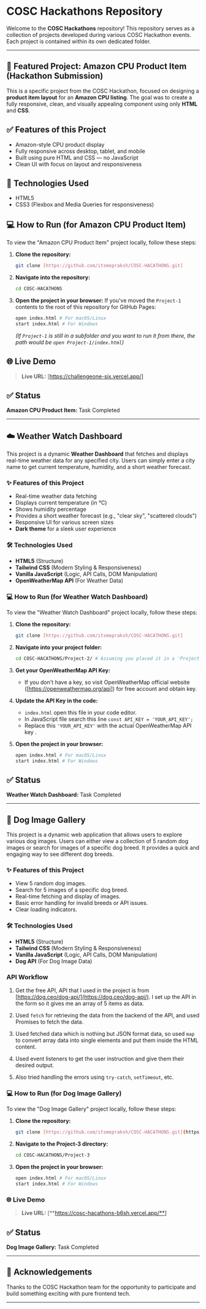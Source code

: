 # COSC Hackathons Repository

Welcome to the **COSC Hackathons** repository! This repository serves as a collection of projects developed during various COSC Hackathon events. Each project is contained within its own dedicated folder.

---

## 📌 Featured Project: Amazon CPU Product Item (Hackathon Submission)

This is a specific project from the COSC Hackathon, focused on designing a **product item layout** for an **Amazon CPU listing**. The goal was to create a fully responsive, clean, and visually appealing component using only **HTML** and **CSS**.

## ✅ Features of this Project

- Amazon-style CPU product display
- Fully responsive across desktop, tablet, and mobile
- Built using pure HTML and CSS — no JavaScript
- Clean UI with focus on layout and responsiveness

## 📁 Technologies Used

- HTML5
- CSS3 (Flexbox and Media Queries for responsiveness)

 
## 💻 How to Run (for Amazon CPU Product Item)

To view the "Amazon CPU Product Item" project locally, follow these steps:

1.  **Clone the repository:**
    ```bash
    git clone [https://github.com/itsmepraksh/COSC-HACATHONS.git]  
    ```
2.  **Navigate into the repository:**
    ```bash
    cd COSC-HACATHONS
    ```
3.  **Open the project in your browser:**
    If you've moved the `Project-1` contents to the root of this repository for GitHub Pages:
    ```bash
    open index.html # For macOS/Linux
    start index.html # For Windows
    ```
    *(If `Project-1` is still in a subfolder and you want to run it from there, the path would be `open Project-1/index.html`)*

## 🌐 Live Demo
  
> **Live URL:** [https://challengeone-six.vercel.app/] 

## ✅ Status

**Amazon CPU Product Item:** Task Completed

---


## ☁️ Weather Watch Dashboard

This project is a dynamic **Weather Dashboard** that fetches and displays real-time weather data for any specified city. Users can simply enter a city name to get current temperature, humidity, and a short weather forecast.

### ✨ Features of this Project

-   Real-time weather data fetching
-   Displays current temperature (in °C)
-   Shows humidity percentage
-   Provides a short weather forecast (e.g., "clear sky", "scattered clouds")
-   Responsive UI for various screen sizes
-   **Dark theme** for a sleek user experience

### 🛠️ Technologies Used

-   **HTML5** (Structure)
-   **Tailwind CSS** (Modern Styling & Responsiveness)
-   **Vanilla JavaScript** (Logic, API Calls, DOM Manipulation)
-   **OpenWeatherMap API** (For Weather Data)

### 💻 How to Run (for Weather Watch Dashboard)

To view the "Weather Watch Dashboard" project locally, follow these steps:

1.  **Clone the repository:**  
    ```bash
    git clone [https://github.com/itsmepraksh/COSC-HACATHONS.git] 
    ```
2.  **Navigate into your project folder:**
    ```bash
    cd COSC-HACATHONS/Project-2/ # Assuming you placed it in a 'Project-2' folder
    ``` 

3.  **Get your OpenWeatherMap API Key:**
    * If you don't have a key, so visit OpenWeatherMap official website ([https://openweathermap.org/api]) for free account and obtain key.

4.  **Update the API Key in the code:**
    * `index.html` open this file in your code editor.
    * In JavaScript file search this line `const API_KEY = 'YOUR_API_KEY';` 
    * Replace this `'YOUR_API_KEY'` with the actual OpenWeatherMap API key .

5.  **Open the project in your browser:**
    ```bash
    open index.html # For macOS/Linux
    start index.html # For Windows
    ```

 

## ✅ Status

**Weather Watch Dashboard:** Task Completed

---



## 🐶 Dog Image Gallery

This project is a dynamic web application that allows users to explore various dog images. Users can either view a collection of 5 random dog images or search for images of a specific dog breed. It provides a quick and engaging way to see different dog breeds.

### ✨ Features of this Project

-   View 5 random dog images.
-   Search for 5 images of a specific dog breed.
-   Real-time fetching and display of images.
-   Basic error handling for invalid breeds or API issues.
-   Clear loading indicators.

### 🛠️ Technologies Used

-   **HTML5** (Structure)
-   **Tailwind CSS** (Modern Styling & Responsiveness)  
-   **Vanilla JavaScript** (Logic, API Calls, DOM Manipulation)
-   **Dog API** (For Dog Image Data)

### API Workflow

1. Get the free API, API that I used in the project is from [https://dog.ceo/dog-api/](https://dog.ceo/dog-api/). I set up the API in the form so it gives me an array of 5 items as data.

2. Used `fetch` for retrieving the data from the backend of the API, and used Promises to fetch the data.

3. Used fetched data which is nothing but JSON format data, so used `map` to convert array data into single elements and put them inside the HTML content.

4. Used event listeners to get the user instruction and give them their desired output.

5. Also tried handling the errors using `try-catch`, `setTimeout`, etc.


### 💻 How to Run (for Dog Image Gallery)

To view the "Dog Image Gallery" project locally, follow these steps:

1.  **Clone the repository:**
    ```bash
    git clone [https://github.com/itsmepraksh/COSC-HACATHONS.git](https://github.com/itsmepraksh/COSC-HACATHONS.git)
    ```
2.  **Navigate to the Project-3 directory:**
    ```bash
    cd COSC-HACATHONS/Project-3
    ```
3.  **Open the project in your browser:**
    ```bash
    open index.html # For macOS/Linux
    start index.html # For Windows
    ```

### 🌐 Live Demo

> **Live URL:** [**https://cosc-hacathons-b6sh.vercel.app/**]

## ✅ Status

**Dog Image Gallery:** Task Completed

---

## 🙌 Acknowledgements

Thanks to the COSC Hackathon team for the opportunity to participate and build something exciting with pure frontend tech.

---